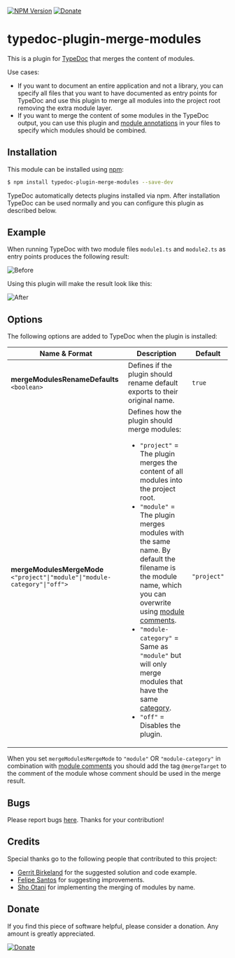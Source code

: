 [![NPM Version](https://badge.fury.io/js/typedoc-plugin-merge-modules.svg)](https://badge.fury.io/js/typedoc-plugin-merge-modules) [![Donate](https://img.shields.io/badge/Donate-PayPal-green.svg)](https://www.paypal.com/cgi-bin/webscr?cmd=_s-xclick&hosted_button_id=67UU75EUH4S8A)

# typedoc-plugin-merge-modules

This is a plugin for [TypeDoc](https://github.com/TypeStrong/typedoc) that merges the content of modules.

Use cases:

* If you want to document an entire application and not a library, you can specify all files that you want to have documented as entry points for TypeDoc and use this plugin to merge all modules into the project root removing the extra module layer.
* If you want to merge the content of some modules in the TypeDoc output, you can use this plugin and [module annotations](https://typedoc.org/guides/doccomments/#files) in your files to specify which modules should be combined.

## Installation

This module can be installed using [npm](https://www.npmjs.com/package/typedoc-plugin-merge-modules):

```sh
$ npm install typedoc-plugin-merge-modules --save-dev
```

TypeDoc automatically detects plugins installed via npm. After installation TypeDoc can be used normally and you can
configure this plugin as described below.

## Example

When running TypeDoc with two module files `module1.ts` and `module2.ts` as entry points produces the following result:

![Before](https://raw.githubusercontent.com/krisztianb/typedoc-plugin-merge-modules/master/doc/before-example.png)

Using this plugin will make the result look like this:

![After](https://raw.githubusercontent.com/krisztianb/typedoc-plugin-merge-modules/master/doc/after-example.png)

## Options

The following options are added to TypeDoc when the plugin is installed:

| Name & Format | Description | Default |
| ------------- | ----------- | ------- |
| **mergeModulesRenameDefaults** `<boolean>` | Defines if the plugin should rename default exports to their original name. | `true` |
| **mergeModulesMergeMode** `<"project"\|"module"\|"module-category"\|"off">` | Defines how the plugin should merge modules: <ul><li>`"project"` = The plugin merges the content of all modules into the project root.</li><li>`"module"` = The plugin merges modules with the same name. By default the filename is the module name, which you can overwrite using [module comments](https://typedoc.org/tags/module/).</li><li>`"module-category"` = Same as `"module"` but will only merge modules that have the same [category](https://typedoc.org/tags/category/).</li><li>`"off"` =  Disables the plugin.</li></ul> | `"project"` |

When you set `mergeModulesMergeMode` to `"module"` OR `"module-category"` in combination with [module comments](https://typedoc.org/tags/module/) you should add the tag `@mergeTarget` to the comment of the module whose comment should be used in the merge result.

## Bugs

Please report bugs [here](https://github.com/krisztianb/typedoc-plugin-merge-modules/issues).
Thanks for your contribution!

## Credits

Special thanks go to the following people that contributed to this project:

-   [Gerrit Birkeland](https://github.com/Gerrit0) for the suggested solution and code example.
-   [Felipe Santos](https://github.com/felipecrs) for suggesting improvements.
-   [Sho Otani](https://github.com/beijaflor) for implementing the merging of modules by name.

## Donate

If you find this piece of software helpful, please consider a donation. Any amount is greatly appreciated.

[![Donate](https://img.shields.io/badge/Donate-PayPal-green.svg)](https://www.paypal.com/cgi-bin/webscr?cmd=_s-xclick&hosted_button_id=67UU75EUH4S8A)

